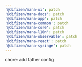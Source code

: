 ```yaml
---
'@difizen/mana-ui': patch
'@difizen/mana-docs': patch
'@difizen/mana-app': patch
'@difizen/mana-common': patch
'@difizen/mana-core': patch
'@difizen/mana-l10n': patch
'@difizen/mana-observable': patch
'@difizen/mana-react': patch
'@difizen/mana-syringe': patch
---
```


chore: add father config

